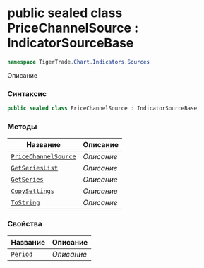 
# public sealed class PriceChannelSource : IndicatorSourceBase
```csharp
namespace TigerTrade.Chart.Indicators.Sources
```



Описание

### Синтаксис
```csharp
public sealed class PriceChannelSource : IndicatorSourceBase
```


### Методы
| Название | Описание |
| --- | --- |
| [`PriceChannelSource`](./PriceChannelSource.cs/Методы/PriceChannelSource.md) | *Описание* |
| [`GetSeriesList`](./PriceChannelSource.cs/Методы/GetSeriesList.md) | *Описание* |
| [`GetSeries`](./PriceChannelSource.cs/Методы/GetSeries.md) | *Описание* |
| [`CopySettings`](./PriceChannelSource.cs/Методы/CopySettings.md) | *Описание* |
| [`ToString`](./PriceChannelSource.cs/Методы/ToString.md) | *Описание* |

### Свойства
| Название | Описание |
| --- | --- |
| [`Period`](./PriceChannelSource.cs/Свойства/Period.md) | *Описание* |



